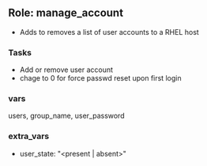 ## Role: manage_account
- Adds to removes a list of user accounts to a RHEL host

### Tasks
- Add or remove user account
- chage to 0 for force passwd reset upon first login

### vars
users, group_name, user_password

### extra_vars
- user_state: "\<present \| absent\>"
